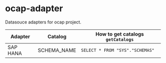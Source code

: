 # ocap-adapter

Datasouce adapters for ocap project.

| Adapter | Catalog | How to get catalogs `getCatalogs` |
| --- | --- | --- |
| SAP HANA | SCHEMA_NAME | `SELECT * FROM "SYS"."SCHEMAS"` |

